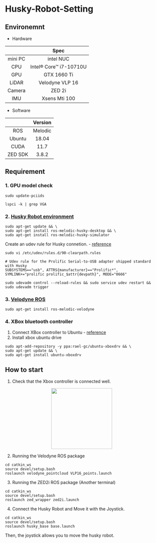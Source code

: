 # Husky-Robot-Setting  

## Environemnt  
- Hardware  

||Spec|  
|:---:|:---:|  
|mini PC|intel NUC| 
|CPU|Intel® Core™ i7-10710U| 
|GPU|GTX 1660 Ti| 
|LiDAR|Velodyne VLP 16|
|Camera|ZED 2i|
|IMU|Xsens Mti 100| 

- Software  

||Version|  
|:---:|:---:|  
|ROS|Melodic|  
|Ubuntu|18.04|    
|CUDA|11.7|  
|ZED SDK|3.8.2|



## Requirement  

### 1. GPU model check  
```
sudo update-pciids
```
```
lspci -k | grep VGA
```


### 2. [Husky Robot environment](https://www.clearpathrobotics.com/assets/guides/kinetic/ros/Drive%20a%20Husky.html)  
```
sudo apt-get update && \
sudo apt-get install ros-melodic-husky-desktop && \
sudo apt-get install ros-melodic-husky-simulator
```  

Create an udev rule for Husky connetion. - [reference](https://github.com/psh117/husky_kinetic_custom_installation)  
```
sudo vi /etc/udev/rules.d/90-clearpath.rules
```
```
# Udev rule for the Prolific Serial-to-USB adapter shipped standard with Husky
SUBSYSTEMS=="usb", ATTRS{manufacturer}=="Prolific*", SYMLINK+="prolific prolific_$attr{devpath}", MODE="0666"
```
```
sudo udevadm control --reload-rules && sudo service udev restart && sudo udevadm trigger
```

### 3. [Velodyne ROS](https://wiki.ros.org/velodyne)  
```
sudo apt-get install ros-melodic-velodyne
```

### 4. XBox bluetooth controller  
1. Connect XBox controller to Ubuntu - [reference](https://youtu.be/ld_elDk2Nxs)  
2. Install xbox ubuntu drive  
```
sudo apt-add-repository -y ppa:rael-gc/ubuntu-xboxdrv && \
sudo apt-get update && \
sudo apt-get install ubuntu-xboxdrv
```

## How to start  

1. Check that the Xbox controller is connected well.  
<p align="center"><img src="https://user-images.githubusercontent.com/41863759/212791307-9e8d6fa9-536a-4f4e-b5d8-1d148dad79bb.png" width = "200" ></p>  

2. Running the Velodyne ROS package  
```
cd catkin_ws
source devel/setup.bash
roslaunch velodyne_pointcloud VLP16_points.launch
```
3. Running the ZED2i ROS package (Another terminal)    
```
cd catkin_ws
source devel/setup.bash
roslaunch zed_wrapper zed2i.launch
```
4. Connect the Husky Robot and Move it with the Joystick.  
```
cd catkin_ws
source devel/setup.bash
roslaunch husky_base base.launch
```  
Then, the joystick allows you to move the husky robot.

